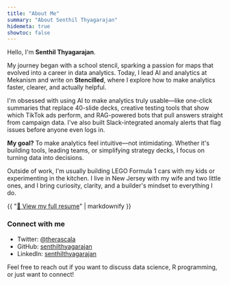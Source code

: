 ```yaml
---
title: "About Me"
summary: "About Senthil Thyagarajan"
hidemeta: true
showtoc: false
---
```


Hello, I'm **Senthil Thyagarajan**.

My journey began with a school stencil, sparking a passion for maps that evolved into a career in data analytics. Today, I lead AI and analytics at Mekanism and write on **Stencilled**, where I explore how to make analytics faster, clearer, and actually helpful.

I'm obsessed with using AI to make analytics truly usable—like one-click summaries that replace 40-slide decks, creative testing tools that show which TikTok ads perform, and RAG-powered bots that pull answers straight from campaign data. I've also built Slack-integrated anomaly alerts that flag issues before anyone even logs in.

**My goal?** To make analytics feel intuitive—not intimidating. Whether it's building tools, leading teams, or simplifying strategy decks, I focus on turning data into decisions.

Outside of work, I'm usually building LEGO Formula 1 cars with my kids or experimenting in the kitchen. I live in New Jersey with my wife and two little ones, and I bring curiosity, clarity, and a builder's mindset to everything I do.

{{ "<a href='/about/SENTHIL_THYAGARAJAN_Resume.pdf' target='_blank' rel='noopener'>📄 View my full resume</a>" | markdownify }}

### Connect with me

- Twitter: [@therascala](https://twitter.com/therascala)
- GitHub: [senthilthyagarajan](https://github.com/senthilthyagarajan)
- LinkedIn: [senthilthyagarajan](https://linkedin.com/in/senthilthyagarajan)

Feel free to reach out if you want to discuss data science, R programming, or just want to connect! 